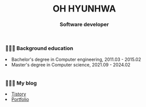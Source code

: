 <div align='center'>

<h1>OH HYUNHWA</h1>
<h3>Software developer</h3>

</div>

<br>

<div>
  <h3>👩🏻‍🎓 Background education</h3>
  <li>Bachelor's degree in Computer engineering, 2011.03 - 2015.02</li>
  <li>Master's degree in Computer science, 2021.09 - 2024.02</li>
</div>

<br>

<div>
  <h3>👩🏻‍💻 My blog </h3>
  <li><a href="https://devlog-berra.tistory.com">Tistory</a></li>
  <li><a href="https://ohyunhwa.github.io">Portfolio</a></li>
</div>

<!--
**ohyunhwa/ohyunhwa** is a ✨ _special_ ✨ repository because its `README.md` (this file) appears on your GitHub profile.

Here are some ideas to get you started:

- 🔭 I’m currently working on ...
- 🌱 I’m currently learning ...
- 👯 I’m looking to collaborate on ...
- 🤔 I’m looking for help with ...
- 💬 Ask me about ...
- 📫 How to reach me: ...
- 😄 Pronouns: ...
- ⚡ Fun fact: ...
-->
